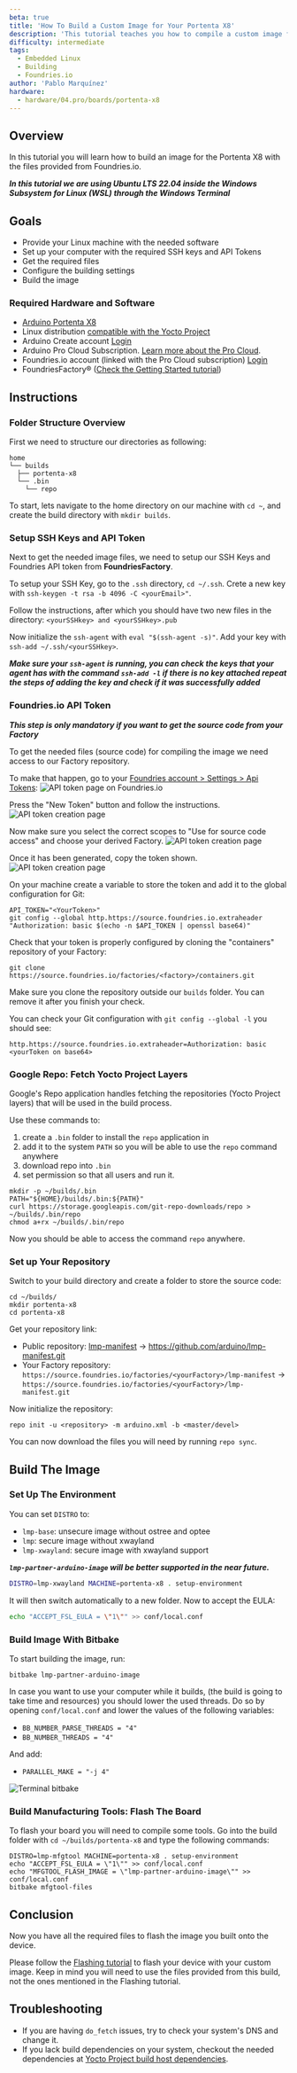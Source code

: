 ```yaml
---
beta: true
title: 'How To Build a Custom Image for Your Portenta X8'
description: 'This tutorial teaches you how to compile a custom image for your Portenta X8 through USB'
difficulty: intermediate
tags:
  - Embedded Linux
  - Building
  - Foundries.io
author: 'Pablo Marquínez'
hardware:
  - hardware/04.pro/boards/portenta-x8
---
```


## Overview

In this tutorial you will learn how to build an image for the Portenta X8 with the files provided from Foundries.io.

***In this tutorial we are using Ubuntu LTS 22.04 inside the Windows Subsystem for Linux (WSL) through the Windows Terminal***

## Goals

- Provide your Linux machine with the needed software
- Set up your computer with the required SSH keys and API Tokens
- Get the required files
- Configure the building settings
- Build the image

### Required Hardware and Software

- [Arduino Portenta X8](https://store.arduino.cc/portenta-x8)
- Linux distribution [compatible with the Yocto Project](https://docs.yoctoproject.org/ref-manual/system-requirements.html#supported-linux-distributions)
- Arduino Create account [Login](https://login.arduino.cc/login)
- Arduino Pro Cloud Subscription. [Learn more about the Pro Cloud](https://www.arduino.cc/pro/hardware/product/portenta-x8#pro-cloud).
- Foundries.io account (linked with the Pro Cloud subscription) [Login](https://app.foundries.io/login/)
- FoundriesFactory® ([Check the Getting Started tutorial](https://docs.arduino.cc/tutorials/portenta-x8/out-of-the-box))

## Instructions

### Folder Structure Overview

First we need to structure our directories as following:

```
home
└── builds
  ├── portenta-x8
  └── .bin
    └── repo
```

To start, lets navigate to the home directory on our machine with `cd ~`, and create the build directory with `mkdir builds`.

### Setup SSH Keys and API Token

Next to get the needed image files, we need to setup our SSH Keys and Foundries API token from **FoundriesFactory**.

To setup your SSH Key, go to the `.ssh` directory, `cd ~/.ssh`. Crete a new key with `ssh-keygen -t rsa -b 4096 -C <yourEmail>"`.

Follow the instructions, after which you should have two new files in the directory: `<yourSSHkey> and <yourSSHkey>.pub`

Now initialize the `ssh-agent` with `eval "$(ssh-agent -s)"`. Add your key with `ssh-add ~/.ssh/<yourSSHkey>`.

***Make sure your `ssh-agent` is running, you can check the keys that your agent has with the command `ssh-add -l` if there is no key attached repeat the steps of adding the key and check if it was successfully added***

### Foundries.io API Token

***This step is only mandatory if you want to get the source code from your Factory***

To get the needed files (source code) for compiling the image we need access to our Factory repository.

To make that happen, go to your [Foundries account > Settings > Api Tokens](https://app.foundries.io/settings/tokens/):
![API token page on Foundries.io](assets/foundries_API_tokens.png)

Press the "New Token" button and follow the instructions.
![API token creation page](assets/foundries_API_token_create.png)

Now make sure you select the correct scopes to "Use for source code access" and choose your derived Factory.
![API token creation page](assets/foundries_API_token_create_scopes.png)

Once it has been generated, copy the token shown.
![API token creation page](assets/foundries_API_token_created.png)

On your machine create a variable to store the token and add it to the global configuration for Git:

```
API_TOKEN="<YourToken>"
git config --global http.https://source.foundries.io.extraheader "Authorization: basic $(echo -n $API_TOKEN | openssl base64)"
```

Check that your token is properly configured by cloning the "containers" repository of your Factory:

```
git clone https://source.foundries.io/factories/<factory>/containers.git
```

Make sure you clone the repository outside our `builds` folder. You can remove it after you finish your check.

You can check your Git configuration with `git config --global -l` you should see:

```
http.https://source.foundries.io.extraheader=Authorization: basic <yourToken on base64>
```

### Google Repo: Fetch Yocto Project Layers

Google's Repo application handles fetching the repositories (Yocto Project layers) that will be used in the build process.

Use these commands to:

1. create a `.bin` folder to install the `repo` application in
2. add it to the system `PATH` so you will be able to use the `repo` command anywhere
3. download repo into `.bin`
4. set permission so that all users and run it.

```
mkdir -p ~/builds/.bin
PATH="${HOME}/builds/.bin:${PATH}"
curl https://storage.googleapis.com/git-repo-downloads/repo > ~/builds/.bin/repo
chmod a+rx ~/builds/.bin/repo
```

Now you should be able to access the command `repo` anywhere.

### Set up Your Repository

Switch to your build directory and create a folder to store the source code:

```
cd ~/builds/
mkdir portenta-x8
cd portenta-x8
```

Get your repository link:

- Public repository: [lmp-manifest](https://github.com/arduino/lmp-manifest) -> https://github.com/arduino/lmp-manifest.git
- Your Factory repository: `https://source.foundries.io/factories/<yourFactory>/lmp-manifest` -> `https://source.foundries.io/factories/<yourFactory>/lmp-manifest.git`

Now initialize the repository:

```
repo init -u <repository> -m arduino.xml -b <master/devel>
```

You can now download the files you will need by running `repo sync`.

## Build The Image

### Set Up The Environment

You can set `DISTRO` to:
- `lmp-base`: unsecure image without ostree and optee
- `lmp`: secure image without xwayland
- `lmp-xwayland`: secure image with xwayland support

***`lmp-partner-arduino-image` will be better supported in the near future.***

```bash
DISTRO=lmp-xwayland MACHINE=portenta-x8 . setup-environment
```

It will then switch automatically to a new folder.
Now to accept the EULA:

```bash
echo "ACCEPT_FSL_EULA = \"1\"" >> conf/local.conf
```

### Build Image With Bitbake

To start building the image, run:

```
bitbake lmp-partner-arduino-image
```

In case you want to use your computer while it builds, (the build is going to take time and resources) you should lower the used threads.
Do so by opening `conf/local.conf` and lower the values of the following variables:

- `BB_NUMBER_PARSE_THREADS = "4"`
- `BB_NUMBER_THREADS = "4"`  

And add:

- `PARALLEL_MAKE = "-j 4"`

![Terminal bitbake](assets/terminal_bitbake.png)

### Build Manufacturing Tools: Flash The Board

To flash your board you will need to compile some tools. Go into the build folder with `cd ~/builds/portenta-x8` and type the following commands:

```
DISTRO=lmp-mfgtool MACHINE=portenta-x8 . setup-environment
echo "ACCEPT_FSL_EULA = \"1\"" >> conf/local.conf
echo "MFGTOOL_FLASH_IMAGE = \"lmp-partner-arduino-image\"" >> conf/local.conf
bitbake mfgtool-files
```

## Conclusion

Now you have all the required files to flash the image you built onto the device.

Please follow the [Flashing tutorial](image-flashing) to flash your device with your custom image.
Keep in mind you will need to use the files provided from this build, not the ones mentioned in the Flashing tutorial.

## Troubleshooting

- If you are having `do_fetch` issues, try to check your system's DNS and change it.
- If you lack build dependencies on your system, checkout the needed dependencies at [Yocto Project build host dependencies](https://docs.yoctoproject.org/ref-manual/system-requirements.html#required-packages-for-the-build-host).
